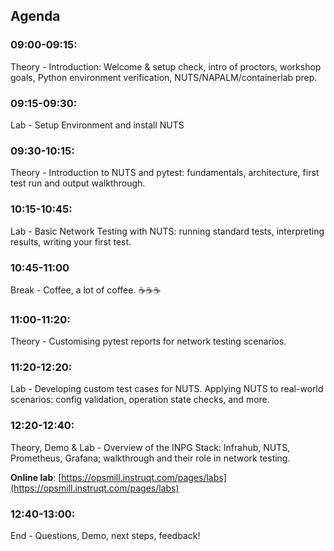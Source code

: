 ## Agenda

### 09:00-09:15:

Theory - Introduction: Welcome & setup check, intro of proctors, workshop goals, Python environment verification, NUTS/NAPALM/containerlab prep.


### 09:15-09:30:

Lab - Setup Environment and install NUTS


### 09:30-10:15:

Theory - Introduction to NUTS and pytest: fundamentals, architecture, first test run and output walkthrough.


### 10:15-10:45:

Lab - Basic Network Testing with NUTS: running standard tests, interpreting results, writing your first test.


### 10:45-11:00

Break - Coffee, a lot of coffee. ☕☕☕


### 11:00-11:20:

Theory - Customising pytest reports for network testing scenarios.


### 11:20-12:20:

Lab - Developing custom test cases for NUTS. Applying NUTS to real-world scenarios: config validation, operation state checks, and more.


### 12:20-12:40:

Theory, Demo & Lab - Overview of the INPG Stack: Infrahub, NUTS, Prometheus, Grafana; walkthrough and their role in network testing.

**Online lab**: [https://opsmill.instruqt.com/pages/labs](https://opsmill.instruqt.com/pages/labs)

### 12:40-13:00:

End - Questions, Demo, next steps, feedback!
